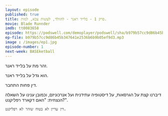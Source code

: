 ```yaml
---
layout: episode
published: true
title: פרק 1 - בלייד ראנר - להוולד, לעשות צבא, למות.
movie: Blade Runnder
imdb: tt0083658
episode: https://podswell.com/demoplayer/podswell/sha/b979b57cc9d86b45b347641e2536b6b9b05ef9d3.mp3?name=movietalker
ep-file: b979b57cc9d86b45b347641e2536b6b9b05ef9d3.mp3
image : /images/ep1.jpg
episode-number: 1
next-week: BASEketball
---
```

זהר מת על בלייד ראנר.

הוא גדל על בלייד ראנר.

דין פחות התחבר.

דיברנו קצת על הגרסאות, על דיסטופיה עתידנית ועל אנרכוניזם, וכמובן ענינו על השאלה הנצחית: "האם דקארד רפליקנט?".

`דין עדיין לא בטוח שזהר לא רפליקנט.`
